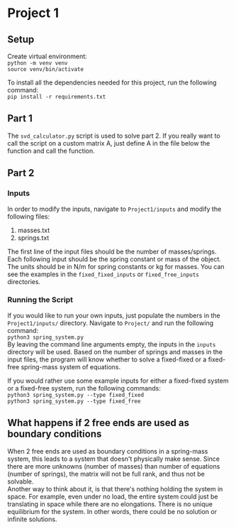 # Project 1
## Setup
Create virtual environment:  
`python -m venv venv`  
`source venv/bin/activate`  

To install all the dependencies needed for this project, run the following command:  
`pip install -r requirements.txt`

## Part 1
The `svd_calculator.py` script is used to solve part 2. If you really want to call the script on a custom matrix A, just define A in the file below the function and call the function.  

## Part 2
### Inputs
In order to modify the inputs, navigate to `Project1/inputs` and modify the following files:  
1. masses.txt  
2. springs.txt  

The first line of the input files should be the number of masses/springs. Each following input should be the spring constant or mass of the object. The units should be in N/m for spring constants or kg for masses. You can see the examples in the `fixed_fixed_inputs` or `fixed_free_inputs` directories.

### Running the Script
If you would like to run your own inputs, just populate the numbers in the `Project1/inputs/` directory. Navigate to `Project/` and run the following command:  
`python3 spring_system.py`  
By leaving the command line arguments empty, the inputs in the `inputs` directory will be used. Based on the number of springs and masses in the input files, the program will know whether to solve a fixed-fixed or a fixed-free spring-mass system of equations.

If you would rather use some example inputs for either a fixed-fixed system or a fixed-free system, run the following commands:  
`python3 spring_system.py --type fixed_fixed`  
`python3 spring_system.py --type fixed_free`  

## What happens if 2 free ends are used as boundary conditions
When 2 free ends are used as boundary conditions in a spring-mass system, this leads to a system that doesn't physically make sense. Since there are more unknowns (number of masses) than number of equations (number of springs), the matrix will not be full rank, and thus not be solvable.  
Another way to think about it, is that there's nothing holding the system in space. For example, even under no load, the entire system could just be translating in space while there are no elongations. There is no unique equilibrium for the system. In other words, there could be no solution or infinite solutions.